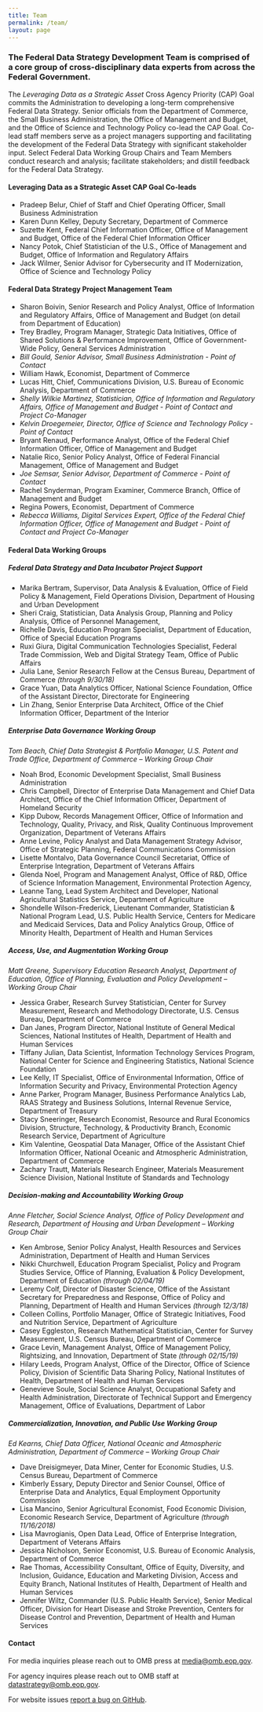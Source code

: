 ```yaml
---
title: Team
permalink: /team/
layout: page
---
```


### The Federal Data Strategy Development Team is comprised of a core group of cross-disciplinary data experts from across the Federal Government.

The _Leveraging Data as a Strategic Asset_ Cross Agency Priority (CAP) Goal commits the Administration to developing a long-term comprehensive Federal Data Strategy. Senior officials from the Department of Commerce, the Small Business Administration, the Office of Management and Budget, and the Office of Science and Technology Policy co-lead the CAP Goal. Co-lead staff members serve as a project managers supporting and facilitating the development of the Federal Data Strategy with significant stakeholder input. Select Federal Data Working Group Chairs and Team Members conduct research and analysis; facilitate stakeholders; and distill feedback for the Federal Data Strategy. 

#### Leveraging Data as a Strategic Asset CAP Goal Co-leads
* Pradeep Belur, Chief of Staff and Chief Operating Officer, Small Business Administration
* Karen Dunn Kelley, Deputy Secretary, Department of Commerce
* Suzette Kent, Federal Chief Information Officer, Office of Management and Budget, Office of the Federal Chief Information Officer
* Nancy Potok, Chief Statistician of the U.S., Office of Management and Budget, Office of Information and Regulatory Affairs
* Jack Wilmer, Senior Advisor for Cybersecurity and IT Modernization, Office of Science and Technology Policy

#### Federal Data Strategy Project Management Team
* Sharon Boivin, Senior Research and Policy Analyst, Office of Information and Regulatory Affairs, Office of Management and Budget (on detail from Department of Education)
* Trey Bradley, Program Manager, Strategic Data Initiatives, Office of Shared Solutions & Performance Improvement, Office of Government-Wide Policy, General Services Administration
* *Bill Gould, Senior Advisor, Small Business Administration - Point of Contact* 
* William Hawk, Economist, Department of Commerce
* Lucas Hitt, Chief, Communications Division, U.S. Bureau of Economic Analysis, Department of Commerce
* *Shelly Wilkie Martinez, Statistician, Office of Information and Regulatory Affairs, Office of Management and Budget - Point of Contact and Project Co-Manager*  
* *Kelvin Droegemeier, Director, Office of Science and Technology Policy - Point of Contact*  
* Bryant Renaud, Performance Analyst, Office of the Federal Chief Information Officer, Office of Management and Budget
* Natalie Rico, Senior Policy Analyst, Office of Federal Financial Management, Office of Management and Budget 
* *Joe Semsar, Senior Advisor, Department of Commerce - Point of Contact*  
* Rachel Snyderman, Program Examiner,  Commerce Branch, Office of Management and Budget
* Regina Powers, Economist, Department of Commerce
* *Rebecca Williams, Digital Services Expert, Office of the Federal Chief Information Officer, Office of Management and Budget - Point of Contact and Project Co-Manager*  

#### Federal Data Working Groups

##### Federal Data Strategy and Data Incubator Project Support 
* Marika Bertram, Supervisor, Data Analysis & Evaluation, Office of Field Policy & Management, Field Operations Division, Department of Housing and Urban Development
* Sheri Craig, Statistician, Data Analysis Group, Planning and Policy Analysis, Office of Personnel Management,
* Richelle Davis, Education Program Specialist, Department of Education, Office of Special Education Programs
* Ruxi Giura, Digital Communication Technologies Specialist, Federal Trade Commission, Web and Digital Strategy Team, Office of Public Affairs
* Julia Lane, Senior Research Fellow at the Census Bureau, Department of Commerce *(through 9/30/18)*
* Grace Yuan, Data Analytics Officer, National Science Foundation, Office of the Assistant Director, Directorate for Engineering
* Lin Zhang, Senior Enterprise Data Architect, Office of the Chief Information Officer, Department of the Interior

##### Enterprise Data Governance Working Group
*Tom Beach, Chief Data Strategist & Portfolio Manager, U.S. Patent and Trade Office, Department of Commerce – Working Group Chair*
* Noah Brod, Economic Development Specialist, Small Business Administration
* Chris Campbell, Director of Enterprise Data Management and Chief Data Architect, Office of the Chief Information Officer, Department of Homeland Security
* Kipp Dubow, Records Management Officer, Office of Information and Technology, Quality, Privacy, and Risk, Quality Continuous Improvement Organization, Department of Veterans Affairs
* Anne Levine, Policy Analyst and Data Management Strategy Advisor, Office of Strategic Planning, Federal Communications Commission
* Lisette Montalvo, Data Governance Council Secretariat, Office of Enterprise Integration, Department of Veterans Affairs
* Glenda Noel, Program and Management Analyst, Office of R&D, Office of Science Information Management, Environmental Protection Agency,
* Leanne Tang, Lead System Architect and Developer, National Agricultural Statistics Service, Department of Agriculture
* Shondelle Wilson-Frederick, Lieutenant Commander, Statistician & National Program Lead, U.S. Public Health Service, Centers for Medicare and Medicaid Services, Data and Policy Analytics Group, Office of Minority Health, Department of Health and Human Services

##### Access, Use, and Augmentation Working Group 
*Matt Greene, Supervisory Education Research Analyst, Department of Education, Office of Planning, Evaluation and Policy Development – Working Group Chair*
* Jessica Graber, Research Survey Statistician, Center for Survey Measurement, Research and Methodology Directorate, U.S. Census Bureau, Department of Commerce
* Dan Janes, Program Director, National Institute of General Medical Sciences, National Institutes of Health, Department of Health and Human Services
* Tiffany Julian, Data Scientist, Information Technology Services Program, National Center for Science and Engineering Statistics, National Science Foundation
* Lee Kelly, IT Specialist, Office of Environmental Information, Office of Information Security and Privacy, Environmental Protection Agency
* Anne Parker, Program Manager, Business Performance Analytics Lab, RAAS Strategy and Business Solutions, Internal Revenue Service, Department of Treasury
* Stacy Sneeringer, Research Economist, Resource and Rural Economics Division, Structure, Technology, & Productivity Branch, Economic Research Service, Department of Agriculture
* Kim Valentine, Geospatial Data Manager, Office of the Assistant Chief Information Officer, National Oceanic and Atmospheric Administration, Department of Commerce
* Zachary Trautt, Materials Research Engineer, Materials Measurement Science Division, National Institute of Standards and Technology

##### Decision-making and Accountability Working Group
*Anne Fletcher, Social Science Analyst, Office of Policy Development and Research, Department of Housing and Urban Development – Working Group Chair*
* Ken Ambrose, Senior Policy Analyst, Health Resources and Services Administration, Department of Health and Human Services
* Nikki Churchwell, Education Program Specialist, Policy and Program Studies Service, Office of Planning, Evaluation & Policy Development, Department of Education *(through 02/04/19)*
* Leremy Colf, Director of Disaster Science, Office of the Assistant Secretary for Preparedness and Response, Office of Policy and Planning, Department of Health and Human Services *(through 12/3/18)*
* Colleen Collins, Portfolio Manager, Office of Strategic Initiatives, Food and Nutrition Service, Department of Agriculture
* Casey Eggleston, Research Mathematical Statistician, Center for Survey Measurement, U.S. Census Bureau, Department of Commerce 
* Grace Levin, Management Analyst, Office of Management Policy, Rightsizing, and Innovation, Department of State *(through 02/15/19)*
* Hilary Leeds, Program Analyst, Office of the Director, Office of Science Policy, Division of Scientific Data Sharing Policy, National Institutes of Health, Department of Health and Human Services
* Genevieve Soule, Social Science Analyst, Occupational Safety and Health Administration, Directorate of Technical Support and Emergency Management, Office of Evaluations, Department of Labor

##### Commercialization, Innovation, and Public Use Working Group
*Ed Kearns, Chief Data Officer, National Oceanic and Atmospheric Administration, Department of Commerce – Working Group Chair*
* Dave Dreisigmeyer, Data Miner, Center for Economic Studies, U.S. Census Bureau, Department of Commerce
* Kimberly Essary, Deputy Director and Senior Counsel, Office of Enterprise Data and Analytics, Equal Employment Opportunity Commission
* Lisa Mancino, Senior Agricultural Economist, Food Economic Division, Economic Research Service, Department of Agriculture *(through 11/16/2018)*
* Lisa Mavrogianis, Open Data Lead, Office of Enterprise Integration, Department of Veterans Affairs
* Jessica Nicholson, Senior Economist, U.S. Bureau of Economic Analysis, Department of Commerce
* Rae Thomas, Accessibility Consultant, Office of Equity, Diversity, and Inclusion, Guidance, Education and Marketing Division, Access and Equity Branch, National Institutes of Health, Department of Health and Human Services
* Jennifer Wiltz, Commander (U.S. Public Health Service), Senior Medical Officer, Division for Heart Disease and Stroke Prevention, Centers for Disease Control and Prevention, Department of Health and Human Services

#### Contact
For media inquiries please reach out to OMB press at [media@omb.eop.gov](mailto:media@omb.eop.gov).

For agency inquires please reach out to OMB staff at [datastrategy@omb.eop.gov](mailto:datastrategy@omb.eop.gov). 

For website issues [report a bug on GitHub](https://github.com/GSA/data-strategy/issues).
